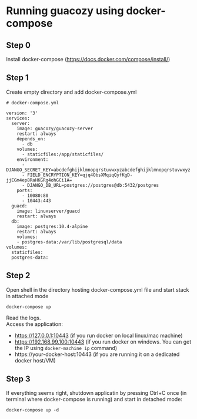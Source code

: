 # Running guacozy using docker-compose

## Step 0
Install docker-compose (https://docs.docker.com/compose/install/)

## Step 1
Create empty directory and add docker-compose.yml  

```
# docker-compose.yml

version: '3'  
services:
  server:
    image: guacozy/guacozy-server
    restart: always
    depends_on:
      - db
    volumes:
      - staticfiles:/app/staticfiles/
    environment:
      - DJANGO_SECRET_KEY=abcdefghijklmnopqrstuvwxyzabcdefghijklmnopqrstuvwxyz
      - FIELD_ENCRYPTION_KEY=qjq4ObsXMqiqQyfKgD-jjEGm4ep8RaHKGRg4ohGCi1A=
      - DJANGO_DB_URL=postgres://postgres@db:5432/postgres
    ports:
      - 10080:80
      - 10443:443
  guacd:
    image: linuxserver/guacd
    restart: always
  db:
    image: postgres:10.4-alpine
    restart: always
    volumes:
    - postgres-data:/var/lib/postgresql/data
volumes:
  staticfiles:
  postgres-data:
```

## Step 2
Open shell in the directory hosting docker-compose.yml file and start stack in attached mode   
```
docker-compose up
```
Read the logs.   
Access the application:  
- https://127.0.0.1:10443 (if you run docker on local linux/mac machine)
- https://192.168.99.100:10443 (if you run docker on windows. You can get the IP using `docker-machine ip` command)
- https://your-docker-host:10443 (if you are running it on a dedicated docker host/VM)

## Step 3
If everything seems right, shutdown applicatin by pressing Ctrl+C once (in terminal where docker-compose is running) and start in detached mode:
```
docker-compose up -d
```